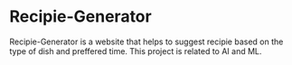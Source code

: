 # Recipie-Generator
Recipie-Generator is a website that helps to suggest recipie based on the type of dish and preffered time. This project is related to AI and ML.

